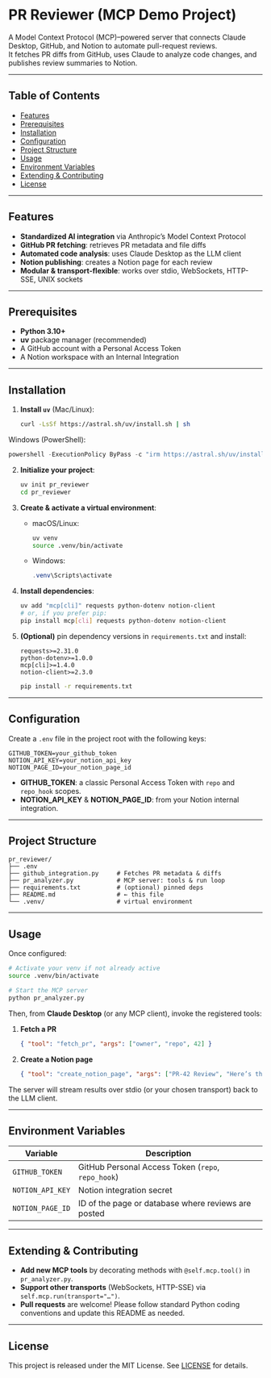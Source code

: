 # PR Reviewer (MCP Demo Project)

A Model Context Protocol (MCP)–powered server that connects Claude Desktop, GitHub, and Notion to automate pull-request reviews.  
It fetches PR diffs from GitHub, uses Claude to analyze code changes, and publishes review summaries to Notion.

---

## Table of Contents

- [Features](#features)  
- [Prerequisites](#prerequisites)  
- [Installation](#installation)  
- [Configuration](#configuration)  
- [Project Structure](#project-structure)  
- [Usage](#usage)  
- [Environment Variables](#environment-variables)  
- [Extending & Contributing](#extending--contributing)  
- [License](#license)  

---

## Features

- **Standardized AI integration** via Anthropic’s Model Context Protocol  
- **GitHub PR fetching**: retrieves PR metadata and file diffs  
- **Automated code analysis**: uses Claude Desktop as the LLM client  
- **Notion publishing**: creates a Notion page for each review  
- **Modular & transport-flexible**: works over stdio, WebSockets, HTTP-SSE, UNIX sockets  

---

## Prerequisites

- **Python 3.10+**  
- **uv** package manager (recommended)  
- A GitHub account with a Personal Access Token  
- A Notion workspace with an Internal Integration  

---

## Installation

1. **Install `uv`** (Mac/Linux):  
   ```bash
   curl -LsSf https://astral.sh/uv/install.sh | sh

Windows (PowerShell):

```powershell
powershell -ExecutionPolicy ByPass -c "irm https://astral.sh/uv/install.ps1 | iex"
```

2. **Initialize your project**:

   ```bash
   uv init pr_reviewer
   cd pr_reviewer
   ```

3. **Create & activate a virtual environment**:

   * macOS/Linux:

     ```bash
     uv venv
     source .venv/bin/activate
     ```
   * Windows:

     ```powershell
     .venv\Scripts\activate
     ```

4. **Install dependencies**:

   ```bash
   uv add "mcp[cli]" requests python-dotenv notion-client
   # or, if you prefer pip:
   pip install mcp[cli] requests python-dotenv notion-client
   ```

5. **(Optional)** pin dependency versions in `requirements.txt` and install:

   ```text
   requests>=2.31.0
   python-dotenv>=1.0.0
   mcp[cli]>=1.4.0
   notion-client>=2.3.0
   ```

   ```bash
   pip install -r requirements.txt
   ```

---

## Configuration

Create a `.env` file in the project root with the following keys:

```dotenv
GITHUB_TOKEN=your_github_token
NOTION_API_KEY=your_notion_api_key
NOTION_PAGE_ID=your_notion_page_id
```

* **GITHUB\_TOKEN**: a classic Personal Access Token with `repo` and `repo_hook` scopes.
* **NOTION\_API\_KEY** & **NOTION\_PAGE\_ID**: from your Notion internal integration.

---

## Project Structure

```text
pr_reviewer/
├── .env
├── github_integration.py     # Fetches PR metadata & diffs
├── pr_analyzer.py            # MCP server: tools & run loop
├── requirements.txt          # (optional) pinned deps
├── README.md                 # ← this file
└── .venv/                    # virtual environment
```

---

## Usage

Once configured:

```bash
# Activate your venv if not already active
source .venv/bin/activate

# Start the MCP server
python pr_analyzer.py
```

Then, from **Claude Desktop** (or any MCP client), invoke the registered tools:

1. **Fetch a PR**

   ```json
   { "tool": "fetch_pr", "args": ["owner", "repo", 42] }
   ```
2. **Create a Notion page**

   ```json
   { "tool": "create_notion_page", "args": ["PR-42 Review", "Here’s the summary…"] }
   ```

The server will stream results over stdio (or your chosen transport) back to the LLM client.

---

## Environment Variables

| Variable         | Description                                         |
| ---------------- | --------------------------------------------------- |
| `GITHUB_TOKEN`   | GitHub Personal Access Token (`repo`, `repo_hook`)  |
| `NOTION_API_KEY` | Notion integration secret                           |
| `NOTION_PAGE_ID` | ID of the page or database where reviews are posted |

---

## Extending & Contributing

* **Add new MCP tools** by decorating methods with `@self.mcp.tool()` in `pr_analyzer.py`.
* **Support other transports** (WebSockets, HTTP-SSE) via `self.mcp.run(transport="…")`.
* **Pull requests** are welcome! Please follow standard Python coding conventions and update this README as needed.

---

## License

This project is released under the MIT License. See [LICENSE](LICENSE) for details.
